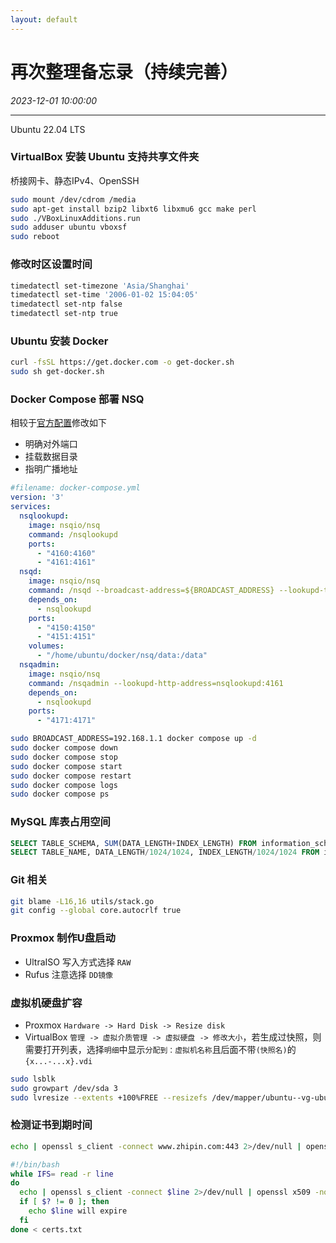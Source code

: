 ```yaml
---
layout: default
---
```


# 再次整理备忘录（持续完善）
_2023-12-01 10:00:00_

* * *

Ubuntu 22.04 LTS

### VirtualBox 安装 Ubuntu 支持共享文件夹
桥接网卡、静态IPv4、OpenSSH

```bash
sudo mount /dev/cdrom /media
sudo apt-get install bzip2 libxt6 libxmu6 gcc make perl
sudo ./VBoxLinuxAdditions.run
sudo adduser ubuntu vboxsf
sudo reboot
```

### 修改时区设置时间
```bash
timedatectl set-timezone 'Asia/Shanghai'
timedatectl set-time '2006-01-02 15:04:05'
timedatectl set-ntp false
timedatectl set-ntp true
```

### Ubuntu 安装 Docker

```bash
curl -fsSL https://get.docker.com -o get-docker.sh
sudo sh get-docker.sh
```

### Docker Compose 部署 NSQ

相较于[官方配置](https://nsq.io/deployment/docker.html#using-docker-compose)修改如下
* 明确对外端口
* 挂载数据目录
* 指明广播地址

```yaml
#filename: docker-compose.yml
version: '3'
services:
  nsqlookupd:
    image: nsqio/nsq
    command: /nsqlookupd
    ports:
      - "4160:4160"
      - "4161:4161"
  nsqd:
    image: nsqio/nsq
    command: /nsqd --broadcast-address=${BROADCAST_ADDRESS} --lookupd-tcp-address=nsqlookupd:4160 --data-path=/data
    depends_on:
      - nsqlookupd
    ports:
      - "4150:4150"
      - "4151:4151"
    volumes:
      - "/home/ubuntu/docker/nsq/data:/data"
  nsqadmin:
    image: nsqio/nsq
    command: /nsqadmin --lookupd-http-address=nsqlookupd:4161
    depends_on:
      - nsqlookupd
    ports:
      - "4171:4171"
```

```bash
sudo BROADCAST_ADDRESS=192.168.1.1 docker compose up -d
sudo docker compose down
sudo docker compose stop
sudo docker compose start
sudo docker compose restart
sudo docker compose logs
sudo docker compose ps
```

### MySQL 库表占用空间
```sql
SELECT TABLE_SCHEMA, SUM(DATA_LENGTH+INDEX_LENGTH) FROM information_schema.TABLES GROUP BY TABLE_SCHEMA
SELECT TABLE_NAME, DATA_LENGTH/1024/1024, INDEX_LENGTH/1024/1024 FROM information_schema.TABLES WHERE TABLE_SCHEMA = 'game'
```

### Git 相关
```bash
git blame -L16,16 utils/stack.go
git config --global core.autocrlf true
```

### Proxmox 制作U盘启动
* UltraISO 写入方式选择 `RAW`
* Rufus 注意选择 `DD镜像`

### 虚拟机硬盘扩容
* Proxmox `Hardware -> Hard Disk -> Resize disk`
* VirtualBox `管理 -> 虚拟介质管理 -> 虚拟硬盘 -> 修改大小`，若生成过快照，则需要打开列表，选择`明细`中显示`分配到：虚拟机名称`且后面不带`(快照名)`的`{x...-...x}.vdi`

```bash
sudo lsblk
sudo growpart /dev/sda 3
sudo lvresize --extents +100%FREE --resizefs /dev/mapper/ubuntu--vg-ubuntu--lv
```

### 检测证书到期时间
```bash
echo | openssl s_client -connect www.zhipin.com:443 2>/dev/null | openssl x509 -noout -dates
```

```bash
#!/bin/bash
while IFS= read -r line
do
  echo | openssl s_client -connect $line 2>/dev/null | openssl x509 -noout -checkend 2592000 1>/dev/null
  if [ $? != 0 ]; then
    echo $line will expire
  fi
done < certs.txt
```
